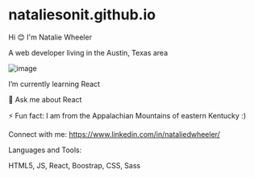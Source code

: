 # nataliesonit.github.io

Hi 😊 I'm Natalie Wheeler

A web developer living in the Austin, Texas area

![image](https://user-images.githubusercontent.com/120809649/225157723-c69abe5e-fcee-4507-bb4c-e2d4e2c12f49.png)

I’m currently learning React

💬 Ask me about React

⚡ Fun fact: I am from the Appalachian Mountains of eastern Kentucky :)

Connect with me:
https://www.linkedin.com/in/nataliedwheeler/

Languages and Tools:

HTML5, JS, React, Boostrap, CSS, Sass

